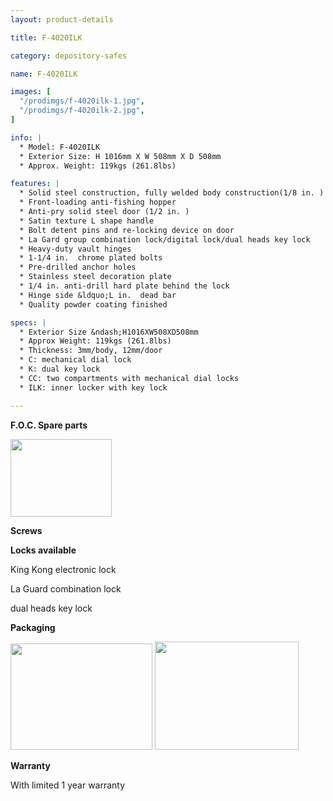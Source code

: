 ```yaml
---
layout: product-details

title: F-4020ILK

category: depository-safes

name: F-4020ILK

images: [
  "/prodimgs/f-4020ilk-1.jpg",
  "/prodimgs/f-4020ilk-2.jpg",
]

info: |
  * Model: F-4020ILK
  * Exterior Size: H 1016mm X W 508mm X D 508mm
  * Approx. Weight: 119kgs (261.8lbs)

features: |
  * Solid steel construction, fully welded body construction(1/8 in. )
  * Front-loading anti-fishing hopper
  * Anti-pry solid steel door (1/2 in. )
  * Satin texture L shape handle
  * Bolt detent pins and re-locking device on door
  * La Gard group combination lock/digital lock/dual heads key lock
  * Heavy-duty vault hinges
  * 1-1/4 in.  chrome plated bolts
  * Pre-drilled anchor holes
  * Stainless steel decoration plate
  * 1/4 in. anti-drill hard plate behind the lock
  * Hinge side &ldquo;L in.  dead bar
  * Quality powder coating finished

specs: |
  * Exterior Size &ndash;H1016XW508XD508mm
  * Approx Weight: 119kgs (261.8lbs)
  * Thickness: 3mm/body, 12mm/door
  * C: mechanical dial lock
  * K: dual key lock
  * CC: two compartments with mechanical dial locks
  * ILK: inner locker with key lock

---
```


**F.O.C. Spare parts**

<img alt="" src="{IMAGE_CDN}/f-4020ilk-3.jpg" style="width: 162px; height: 124px" />

**Screws**

**Locks available**

King Kong electronic lock

La Guard combination lock

dual heads key lock

**Packaging**

<img alt="" src="{IMAGE_CDN}/f-4020ilk-4.jpg" style="width: 227px; height: 170px" />

<img alt="" src="{IMAGE_CDN}/f-4020ilk-5.jpg" style="width: 230px; height: 173px" />

**Warranty**

With limited 1 year warranty
